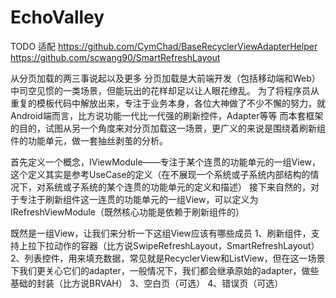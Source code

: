# EchoValley
TODO 适配
https://github.com/CymChad/BaseRecyclerViewAdapterHelper
https://github.com/scwang90/SmartRefreshLayout

从分页加载的两三事说起以及更多
分页加载是大前端开发（包括移动端和Web）中司空见惯的一类场景，但能玩出的花样却足以让人眼花缭乱。
为了将程序员从重复的模板代码中解放出来，专注于业务本身，各位大神做了不少不懈的努力，就Android端而言，比方说功能一代比一代强的刷新控件，Adapter等等
而本套框架的目的，试图从另一个角度来对分页加载这一场景，更广义的来说是围绕着刷新组件的功能单元，做一套抽丝剥茧的分析。

首先定义一个概念，IViewModule——专注于某个连贯的功能单元的一组View，这个定义其实是参考UseCase的定义（在不展现一个系统或子系统内部结构的情况下，对系统或子系统的某个连贯的功能单元的定义和描述）
接下来自然的，对于专注于刷新组件这一连贯的功能单元的一组View，可以定义为IRefreshViewModule（既然核心功能是依赖于刷新组件的）

既然是一组View，让我们来分析一下这组View应该有哪些成员
1、刷新组件，支持上拉下拉动作的容器（比方说SwipeRefreshLayout，SmartRefreshLayout）
2、列表控件，用来填充数据，常见就是RecyclerView和ListView，但在这一场景下我们更关心它们的adapter，一般情况下，我们都会继承原始的adapter，做些基础的封装（比方说BRVAH）
3、空白页（可选）
4、错误页（可选）